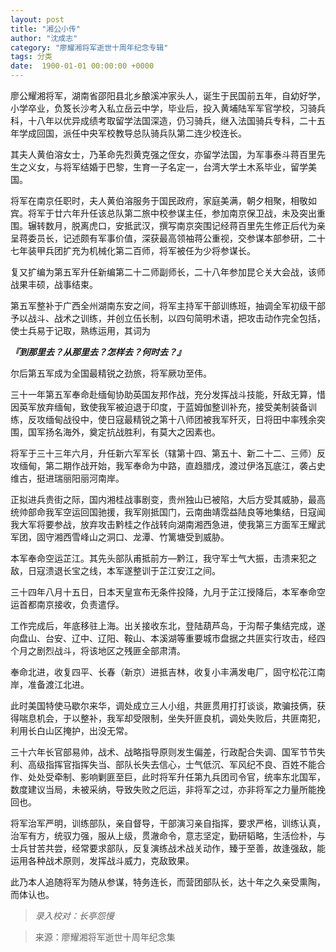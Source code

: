 ```yaml
---
layout: post
title: "湘公小传"
author: "沈成志"
category: "廖耀湘将军逝世十周年纪念专辑"
tags: 分类
date:  1900-01-01 00:00:00 +0000
---
```

廖公耀湘将军，湖南省邵阳县北乡酿溪冲家头人，诞生于民国前五年，自幼好学，小学卒业，负笈长沙考入私立岳云中学，毕业后，投入黄埔陆军军官学校，习骑兵科，十八年以优异成绩考取留学法国深造，仍习骑兵，继入法国骑兵专科，二十五年学成回国，派任中央军校教导总队骑兵队第二连少校连长。

其夫人黄伯溶女士，乃革命先烈黄克强之侄女，亦留学法国，为军事泰斗蒋百里先生之义女，与将军结婚于巴黎，生育一子名定一，台湾大学土木系毕业，留学美国。

将军在南京任职时，夫人黄伯溶服务于国民政府，家庭美满，朝夕相聚，相敬如宾。将军于廿六年升任该总队第二旅中校参谋主任，参加南京保卫战，未及突出重围。辗转数月，脱离虎口，安抵武汉，撰写南京突围记经蒋百里先生修正后代为亲呈蒋委员长，记述颇有军事价值，深获最高领袖蒋公重视，交参谋本部参研，二十七年装甲兵团扩充为机械化第二百师，将军被任为少将参谋长。

复又扩编为第五军升任新编第二十二师副师长，二十八年参加昆仑关大会战，该师战果丰硕，战事结束。

第五军整补于广西全州湖南东安之间，将军主持军干部训练班，抽调全军初级干部予以战斗、战术之训练，并创立伍长制，以四句简明术语，把攻击动作完全包括，使士兵易于记取，熟练运用，其词为 

***『到那里去？从那里去？怎样去？何时去？』*** 

尔后第五军成为全国最精锐之劲旅，将军厥功至伟。

三十一年第五军奉命赴缅甸协助英国友邦作战，充分发挥战斗技能，歼敌无算，惜因英军放弃缅甸，致使我军被迫退于印度，于蓝姆伽整训补充，接受美制装备训练，反攻缅甸战役中，使日寇最精锐之第十八师团被我军歼灭，日将田中率残余突围，国军扬名海外，奠定抗战胜利，有莫大之因素也。

将军于三十三年六月，升任新六军军长（辖第十四、第五十、新二十二、三师）反攻缅甸，第二期作战开始，我军奉命为中路，直趋腊戌，渡过伊洛瓦底江，袭占史维古，挺进瑞丽阳丽河南岸。

正拟进兵贵街之际，国内湘桂战事剧变，贵州独山已被陷，大后方受其威胁，最高统帅部命我军空运回国驰援，我军刚抵国门，云南曲靖霑益陆良等地集结，日寇闻我大军将要参战，放弃攻击黔桂之作战转向湖南湘西急进，使我第三方面军王耀武军团，固守湘西雪峰山之洞口、龙潭、竹篱塘受到威胁。

本军奉命空运芷江。其先头部队甫抵前方—黔江，我守军士气大振，击溃来犯之敌，日寇溃退长宝之线，本军遂整训于芷江安江之间。

三十四年八月十五日，日本天皇宣布无条件投降，九月于芷江授降后，本军奉命空运首都南京接收，负责遣俘。

工作完成后，年底移驻上海。出关接收东北，登陆葫芦岛，于沟帮子集结完成，遂向盘山、台安、辽中、辽阳、鞍山、本溪湖等重要城市盘据之共匪实行攻击，经四个月之剧烈战斗，将该地区之残匪全部肃清。

奉命北进，收复四平、长春（新京）进抵吉林，收复小丰满发电厂，固守松花江南岸，准备渡江北进。

此时美国特使马歇尔来华，调处成立三人小组，共匪贯用打打谈谈，欺骗技俩，获得喘息机会，于以整补，我军却受限制，坐失歼匪良机，调处失败后，共匪南犯，利用长白山区掩护，出没无常。

三十六年长官部易帅，战术、战略指导原则发生偏差，行政配合失调、国军节节失利、高级指挥官指挥失当、部队长失去信心，士气低沉、军风纪不良、百姓不能合作、处处受牵制、影响剿匪至巨，此时将军升任第九兵团司令官，统率东北国军，数度建议当局，未被采纳，导致失败之厄运，非将军之过，亦非将军之力量所能挽回也。

将军治军严明，训练部队，亲自督导，干部演习亲自指挥，要求严格，训练认真，治军有方，统驭力强，服从上级，贯澈命令，意志坚定，勤研韬略，生活俭朴，与士兵甘苦共尝，经常要求部队，反复演练战术战关动作，臻于至善，故逢强敌，能运用各种战术原则，发挥战斗威力，克敌致果。

此乃本人追随将军为随从参谋，特务连长，而营团部队长，达十年之久亲受熏陶，而体认也。

> *录入校对：长亭怨慢*

> 来源：廖耀湘将军逝世十周年纪念集